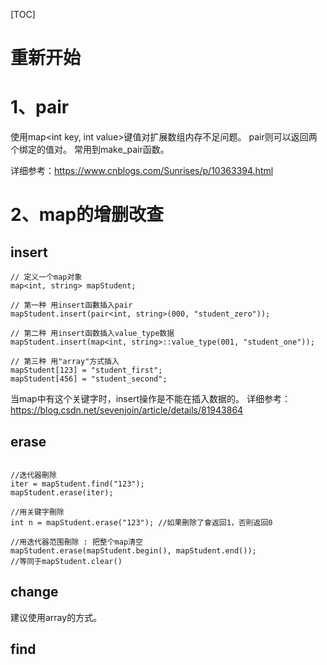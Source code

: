 [TOC]

# 重新开始

# 1、pair
使用map<int key, int value>键值对扩展数组内存不足问题。
pair则可以返回两个绑定的值对。
常用到make_pair函数。

详细参考：https://www.cnblogs.com/Sunrises/p/10363394.html

# 2、map的增删改查
## insert
```
// 定义一个map对象
map<int, string> mapStudent;
 
// 第一种 用insert函數插入pair
mapStudent.insert(pair<int, string>(000, "student_zero"));
 
// 第二种 用insert函数插入value_type数据
mapStudent.insert(map<int, string>::value_type(001, "student_one"));
 
// 第三种 用"array"方式插入
mapStudent[123] = "student_first";
mapStudent[456] = "student_second";
```
当map中有这个关键字时，insert操作是不能在插入数据的。
详细参考：https://blog.csdn.net/sevenjoin/article/details/81943864

## erase
```

//迭代器刪除
iter = mapStudent.find("123");
mapStudent.erase(iter);
 
//用关键字刪除
int n = mapStudent.erase("123"); //如果刪除了會返回1，否則返回0
 
//用迭代器范围刪除 : 把整个map清空
mapStudent.erase(mapStudent.begin(), mapStudent.end());
//等同于mapStudent.clear()
```

## change
建议使用array的方式。

## find





